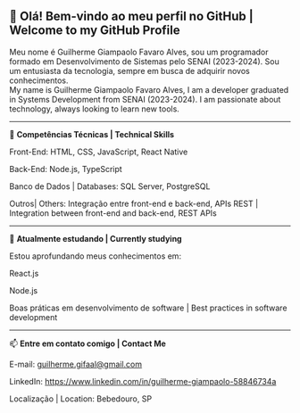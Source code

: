 ## 👋 Olá! Bem-vindo ao meu perfil no GitHub | Welcome to my GitHub Profile

Meu nome é Guilherme Giampaolo Favaro Alves, sou um programador formado em Desenvolvimento de Sistemas pelo SENAI (2023-2024). Sou um entusiasta da tecnologia, sempre em busca de adquirir novos conhecimentos.\
My name is Guilherme Giampaolo Favaro Alves, I am a developer graduated in Systems Development from SENAI (2023-2024). I am passionate about technology, always looking to learn new tools.

---

🔧 **Competências Técnicas | Technical Skills**

Front-End: HTML, CSS, JavaScript, React Native

Back-End: Node.js, TypeScript

Banco de Dados | Databases: SQL Server, PostgreSQL

Outros| Others: Integração entre front-end e back-end, APIs REST | Integration between front-end and back-end, REST APIs


---

🌱 **Atualmente estudando | Currently studying**

Estou aprofundando meus conhecimentos em:

React.js

Node.js

Boas práticas em desenvolvimento de software | Best practices in software development



---

📫 **Entre em contato comigo | Contact Me**

E-mail: guilherme.gifaal@gmail.com

LinkedIn: https://www.linkedin.com/in/guilherme-giampaolo-58846734a

Localização | Location: Bebedouro, SP
